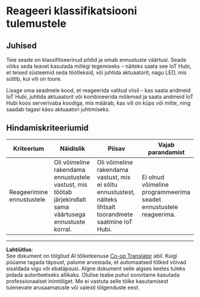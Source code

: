 <!--
CO_OP_TRANSLATOR_METADATA:
{
  "original_hash": "022e21f8629b721424c1de25195fff67",
  "translation_date": "2025-10-11T11:48:01+00:00",
  "source_file": "4-manufacturing/lessons/2-check-fruit-from-device/assignment.md",
  "language_code": "et"
}
-->
# Reageeri klassifikatsiooni tulemustele

## Juhised

Teie seade on klassifitseerinud pildid ja omab ennustuste väärtusi. Seade võiks seda teavet kasutada millegi tegemiseks – näiteks saata see IoT Hubi, et teised süsteemid seda töötleksid, või juhtida aktuaatorit, nagu LED, mis süttib, kui vili on toore.

Lisage oma seadmele kood, et reageerida valitud viisil – kas saata andmeid IoT Hubi, juhtida aktuaatorit või kombineerida mõlemad ja saata andmeid IoT Hubi koos serverivaba koodiga, mis määrab, kas vili on küps või mitte, ning saadab tagasi käsu aktuaatori juhtimiseks.

## Hindamiskriteeriumid

| Kriteerium | Näidislik | Piisav | Vajab parandamist |
| ---------- | --------- | ------ | ----------------- |
| Reageerimine ennustustele | Oli võimeline rakendama ennustustele vastust, mis töötab järjekindlalt sama väärtusega ennustuste korral. | Oli võimeline rakendama vastust, mis ei sõltu ennustustest, näiteks lihtsalt toorandmete saatmine IoT Hubi. | Ei olnud võimeline programmeerima seadet ennustustele reageerima. |

---

**Lahtiütlus**:  
See dokument on tõlgitud AI tõlketeenuse [Co-op Translator](https://github.com/Azure/co-op-translator) abil. Kuigi püüame tagada täpsust, palume arvestada, et automaatsed tõlked võivad sisaldada vigu või ebatäpsusi. Algne dokument selle algses keeles tuleks pidada autoriteetseks allikaks. Olulise teabe puhul soovitame kasutada professionaalset inimtõlget. Me ei vastuta selle tõlke kasutamisest tulenevate arusaamatuste või valesti tõlgenduste eest.